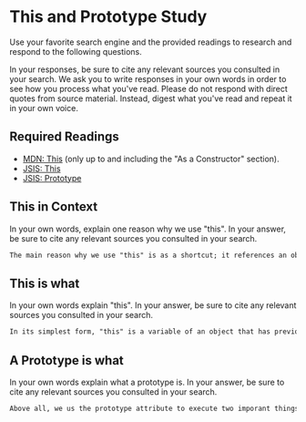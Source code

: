 # This and Prototype Study

Use your favorite search engine and the provided readings to research and
respond to the following questions.

In your responses, be sure to cite any relevant sources you consulted in your
search. We ask you to write responses in your own words in order to see how you
process what you've read. Please do not respond with direct quotes from source
material. Instead, digest what you've read and repeat it in your own voice.

## Required Readings

-   [MDN: This](https://developer.mozilla.org/en-US/docs/Web/JavaScript/Reference/Operators/this)
(only up to and including the "As a Constructor" section).
-   [JSIS: This](http://javascriptissexy.com/understand-javascripts-this-with-clarity-and-master-it/)
-   [JSIS: Prototype](http://javascriptissexy.com/javascript-prototype-in-plain-detailed-language/)

## This in Context

In your own words, explain one reason why we use "this". In your answer, be
sure to cite any relevant sources you consulted in your search.

```md
The main reason why we use "this" is as a shortcut; it references an object (usually within a function or method) that has already been defined in the code that we are rendering, allowing us to invoke it without redundancy and with more clarity and precision. The object that "this" refers to can change depending on the context or method that it is used in.
```

## This is what

In your own words explain "this".  In your answer, be
sure to cite any relevant sources you consulted in your search.

```md
In its simplest form, "this" is a variable of an object that has previously been defined in a function where "this" is used. However, a value is not assigned to "this" until an object invokes the function where you defined "this".
```

## A Prototype is what

In your own words explain what a prototype is.  In your answer, be
sure to cite any relevant sources you consulted in your search.

```md
Above all, we us the prototype attribute to execute two imporant things: First, it allows us to establish properties and methods that we want to implement through inheritance. Unlike most scripting languages, JavaScript does not have classical inheritance; thus we implement inheritance in JS through the prototype property. A prototype allows us to create a function and add attributes and methods to the function, and said function will inherit all of the established attributes and methods in all future instances. Second, the prototype attribute is crucial for accessing properties and methods of objects. If you want to invoke the property of an object, JS runtime will search for it directly on the object. If it cannot find it there, JS will look for the object it inherited it's properties from - I.E. the object's prototype. If the object is still not found, JS will then move to the prototype of the object's prototype - and so on and so on - continuing until there are no more prototypes to follow.
```
